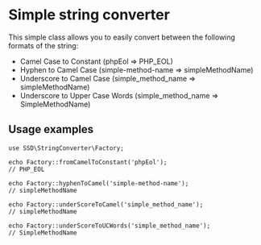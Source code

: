 # Simple string converter

This simple class allows you to easily convert between the following formats of the string:


- Camel Case to Constant (phpEol => PHP_EOL)
- Hyphen to Camel Case (simple-method-name => simpleMethodName)
- Underscore to Camel Case (simple_method_name => simpleMethodName)
- Underscore to Upper Case Words (simple_method_name => SimpleMethodName)

## Usage examples

```
use SSD\StringConverter\Factory;

echo Factory::fromCamelToConstant('phpEol');
// PHP_EOL

echo Factory::hyphenToCamel('simple-method-name');
// simpleMethodName

echo Factory::underScoreToCamel('simple_method_name');
// simpleMethodName

echo Factory::underScoreToUCWords('simple_method_name');
// SimpleMethodName
```